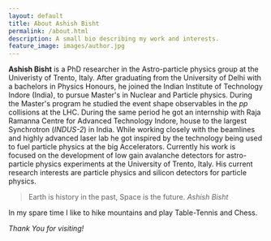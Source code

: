```yaml
---
layout: default
title: About Ashish Bisht
permalink: /about.html
description: A small bio describing my work and interests.
feature_image: images/author.jpg
---
```


**Ashish Bisht** is a PhD researcher in the Astro-particle physics group at the Univeristy of Trento, Italy. After graduating from the University of Delhi with a bachelors in Physics Honours, he joined the Indian Institute of Technology Indore (India), to pursue Master's in Nuclear and Particle physics. During the Master's program he studied the event shape observables in the *pp* collisions at the LHC. During the same period he got an internship with Raja Ramanna Centre for Advanced Technology Indore, house to the largest Synchrotron (*INDUS-2*) in India. While working closely with the beamlines and highly advanced laser lab he got inspired by the technology being used to fuel particle physics at the big Accelerators. Currently his work is focused on the development of low gain avalanche detectors for astro-particle physics experiments at the University of Trento, Italy. His current research interests are particle physics and silicon detectors for particle physics.

>Earth is history in the past, Space is the future. 
                            <cite>Ashish Bisht</cite>

In my spare time I like to hike mountains and play Table-Tennis and Chess.

*Thank You for visiting!*
